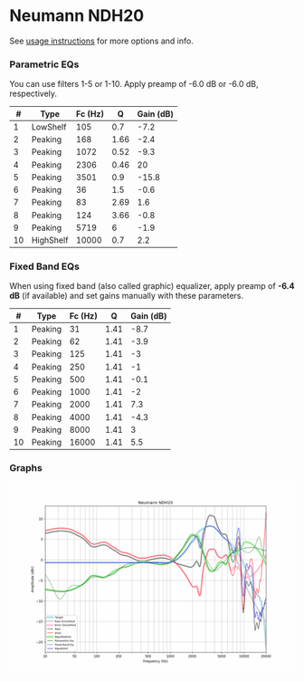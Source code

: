 # Neumann NDH20
See [usage instructions](https://github.com/jaakkopasanen/AutoEq#usage) for more options and info.

### Parametric EQs
You can use filters 1-5 or 1-10. Apply preamp of -6.0 dB or -6.0 dB, respectively.

|   # | Type      |   Fc (Hz) |    Q |   Gain (dB) |
|-----|-----------|-----------|------|-------------|
|   1 | LowShelf  |       105 | 0.7  |        -7.2 |
|   2 | Peaking   |       168 | 1.66 |        -2.4 |
|   3 | Peaking   |      1072 | 0.52 |        -9.3 |
|   4 | Peaking   |      2306 | 0.46 |        20   |
|   5 | Peaking   |      3501 | 0.9  |       -15.8 |
|   6 | Peaking   |        36 | 1.5  |        -0.6 |
|   7 | Peaking   |        83 | 2.69 |         1.6 |
|   8 | Peaking   |       124 | 3.66 |        -0.8 |
|   9 | Peaking   |      5719 | 6    |        -1.9 |
|  10 | HighShelf |     10000 | 0.7  |         2.2 |

### Fixed Band EQs
When using fixed band (also called graphic) equalizer, apply preamp of **-6.4 dB** (if available) and set gains manually with these parameters.

|   # | Type    |   Fc (Hz) |    Q |   Gain (dB) |
|-----|---------|-----------|------|-------------|
|   1 | Peaking |        31 | 1.41 |        -8.7 |
|   2 | Peaking |        62 | 1.41 |        -3.9 |
|   3 | Peaking |       125 | 1.41 |        -3   |
|   4 | Peaking |       250 | 1.41 |        -1   |
|   5 | Peaking |       500 | 1.41 |        -0.1 |
|   6 | Peaking |      1000 | 1.41 |        -2   |
|   7 | Peaking |      2000 | 1.41 |         7.3 |
|   8 | Peaking |      4000 | 1.41 |        -4.3 |
|   9 | Peaking |      8000 | 1.41 |         3   |
|  10 | Peaking |     16000 | 1.41 |         5.5 |

### Graphs
![](./Neumann%20NDH20.png)
